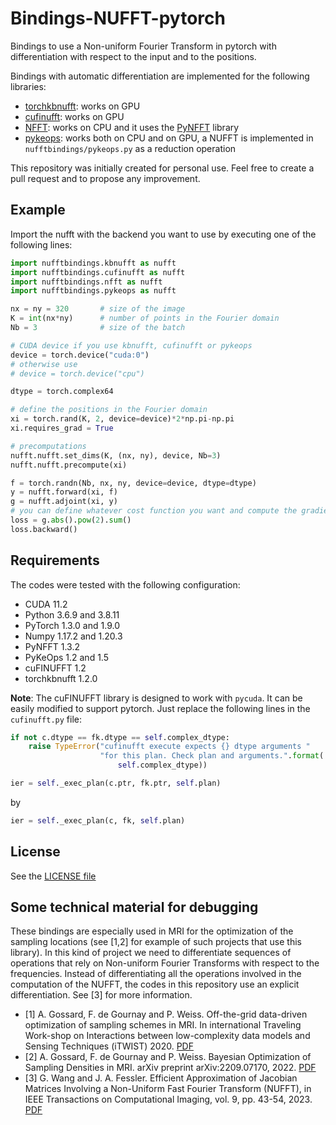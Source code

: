 # Bindings-NUFFT-pytorch

Bindings to use a Non-uniform Fourier Transform in pytorch with differentiation with respect to the input and to the positions.

Bindings with automatic differentiation are implemented for the following libraries:
- [torchkbnufft](https://github.com/mmuckley/torchkbnufft): works on GPU
- [cufinufft](https://github.com/flatironinstitute/cufinufft/): works on GPU
- [NFFT](https://www-user.tu-chemnitz.de/~potts/nfft/): works on CPU and it uses the [PyNFFT](https://github.com/pyNFFT/pyNFFT) library
- [pykeops](https://www.kernel-operations.io/keops/python/installation.html): works both on CPU and on GPU, a NUFFT is implemented in `nufftbindings/pykeops.py` as a reduction operation

This repository was initially created for personal use. Feel free to create a pull request and to propose any improvement.

## Example

Import the nufft with the backend you want to use by executing one of the following lines:
```python
import nufftbindings.kbnufft as nufft
import nufftbindings.cufinufft as nufft
import nufftbindings.nfft as nufft
import nufftbindings.pykeops as nufft
```
```python
nx = ny = 320       # size of the image
K = int(nx*ny)      # number of points in the Fourier domain
Nb = 3              # size of the batch

# CUDA device if you use kbnufft, cufinufft or pykeops
device = torch.device("cuda:0")
# otherwise use
# device = torch.device("cpu")

dtype = torch.complex64

# define the positions in the Fourier domain
xi = torch.rand(K, 2, device=device)*2*np.pi-np.pi
xi.requires_grad = True

# precomputations
nufft.nufft.set_dims(K, (nx, ny), device, Nb=3)
nufft.nufft.precompute(xi)

f = torch.randn(Nb, nx, ny, device=device, dtype=dtype)
y = nufft.forward(xi, f)
g = nufft.adjoint(xi, y)
# you can define whatever cost function you want and compute the gradient with respect to the image f or to xi
loss = g.abs().pow(2).sum()
loss.backward()
```

## Requirements

The codes were tested with the following configuration:

- CUDA 11.2
- Python 3.6.9 and 3.8.11
- PyTorch 1.3.0 and 1.9.0
- Numpy 1.17.2 and 1.20.3
- PyNFFT 1.3.2
- PyKeOps 1.2 and 1.5
- cuFINUFFT 1.2
- torchkbnufft 1.2.0

**Note**: The cuFINUFFT library is designed to work with `pycuda`. It can be easily modified to support pytorch. Just replace the following lines in the `cufinufft.py` file:
```python
if not c.dtype == fk.dtype == self.complex_dtype:
    raise TypeError("cufinufft execute expects {} dtype arguments "
                    "for this plan. Check plan and arguments.".format(
                        self.complex_dtype))

ier = self._exec_plan(c.ptr, fk.ptr, self.plan)
```
by
```python
ier = self._exec_plan(c, fk, self.plan)
```

## License

See the [LICENSE file](https://github.com/albangossard/Bindings-NUFFT-pytorch)

## Some technical material for debugging

These bindings are especially used in MRI for the optimization of the sampling locations (see [1,2] for example of such projects that use this library).
In this kind of project we need to differentiate sequences of operations that rely on Non-uniform Fourier Transforms with respect to the frequencies.
Instead of differentiating all the operations involved in the computation of the NUFFT, the codes in this repository use an explicit differentiation. See [3] for more information.

- [1] A. Gossard, F. de Gournay and P. Weiss. Off-the-grid data-driven optimization of sampling schemes in MRI. In international Traveling Work-shop on Interactions between low-complexity data models and Sensing Techniques (iTWIST) 2020. [PDF](https://arxiv.org/pdf/2010.01817.pdf)
- [2] A. Gossard, F. de Gournay and P. Weiss. Bayesian Optimization of Sampling Densities in MRI. arXiv preprint arXiv:2209.07170, 2022. [PDF](https://arxiv.org/pdf/2209.07170.pdf)
- [3] G. Wang and J. A. Fessler. Efficient Approximation of Jacobian Matrices Involving a Non-Uniform Fast Fourier Transform (NUFFT), in IEEE Transactions on Computational Imaging, vol. 9, pp. 43-54, 2023. [PDF](https://arxiv.org/pdf/2111.02912.pdf)
